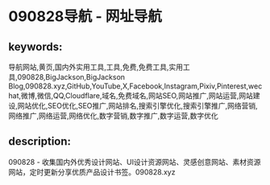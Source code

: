 # 090828导航 - 网址导航

## keywords:

导航网站,黄页,国内外实用工具,工具,免费,免费工具,实用工具,090828,BigJackson,BigJackson Blog,090828.xyz,GitHub,YouTube,X,Facebook,Instagram,Pixiv,Pinterest,wechat,微博,微信,QQ,Cloudflare,域名,免费域名,网站SEO,网站推广,网站运营,网站建设,网站优化,SEO优化,SEO推广,网站排名,搜索引擎优化,搜索引擎推广,网络营销,网络推广,网络运营,网络优化,数字营销,数字推广,数字运营,数字优化

## description:

090828 - 收集国内外优秀设计网站、UI设计资源网站、灵感创意网站、素材资源网站，定时更新分享优质产品设计书签。090828.xyz
